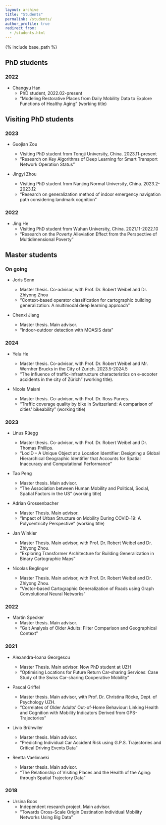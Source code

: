 ```yaml
---
layout: archive
title: "Students"
permalink: /students/
author_profile: true
redirect_from:
  - /students.html
---
```


{% include base_path %}

## PhD students
### 2022
* Changyu Han
  * PhD student, 2022.02-present 
  * “Modeling Restorative Places from Daily Mobility Data to Explore Functions of Healthy Aging” (working title)

## Visiting PhD students
### 2023
* Guojian Zou
  * Visiting PhD student from Tongji University, China. 2023.11-present
  * “Research on Key Algorithms of Deep Learning for Smart Transport Network Operation Status” 

* Jingyi Zhou
  * Visiting PhD student from Nanjing Normal University, China. 2023.2-2023.12
  * “Research on generalization method of indoor emergency navigation path considering landmark cognition”

### 2022
* Jing He
  * Visiting PhD student from Wuhan University, China. 2021.11-2022.10
  * “Research on the Poverty Alleviation Effect from the Perspective of Multidimensional Poverty” 

## Master students
### On going
* Joris Senn
  * Master thesis. Co-advisor, with Prof. Dr. Robert Weibel and Dr. Zhiyong Zhou
  * “Context-based operator classification for cartographic building generalization: A multimodal deep learning approach”

* Chenxi Jiang
  * Master thesis. Main advisor.
  * “Indoor-outdoor detection with MOASIS data”

### 2024
* Yelu He
  * Master thesis. Co-advisor, with Prof. Dr. Robert Weibel and Mr. Wernher Brucks in the City of Zurich. 2023.5-2024.5 
  * “The influence of traffic-infrastructure characteristics on e-scooter accidents in the city of Zürich” (working title). 

* Nicola Maiani
  * Master thesis. Co-advisor, with Prof. Dr. Ross Purves.
  * “Traffic coverage quality by bike in Switzerland: A comparison of cities' bikeability” (working title)

### 2023
* Linus Rüegg
  *  Master thesis. Co-advisor, with Prof. Dr. Robert Weibel and Dr. Thomas Phillips. 
  * “LocID – A Unique Object at a Location Identifier: Designing a Global Hierarchical Geographic Identifier that Accounts for Spatial Inaccuracy and Computational Performance”

* Tao Peng
  * Master thesis. Main advisor.
  * “The Association between Human Mobility and Political, Social, Spatial Factors in the US” (working title)
    
* Adrian Grossenbacher
  * Master Thesis. Main advisor. 
  * “Impact of Urban Structure on Mobility During COVID-19: A Polycentricity Perspective” (working title)

* Jan Winkler
  * Master Thesis. Main advisor, with Prof. Dr. Robert Weibel and Dr. Zhiyong Zhou. 
  * “Exploring Transformer Architecture for Building Generalization in Binary Cartographic Maps”

* Nicolas Beglinger
  * Master Thesis. Main advisor, with Prof. Dr. Robert Weibel and Dr. Zhiyong Zhou. 
  * “Vector-based Cartographic Generalization of Roads using Graph Convolutional Neural Networks”

### 2022
* Martin Specker
  * Master thesis. Main advisor. 
  * “Gait Analysis of Older Adults: Filter Comparison and Geographical Context”

### 2021
* Alexandra-Ioana Georgescu
  * Master Thesis. Main advisor. Now PhD student at UZH
  * “Optimising Locations for Future Return Car-sharing Services: Case Study of the Swiss Car-sharing Cooperative Mobility” 

* Pascal Griffel
  * Master thesis. Main advisor, with Prof. Dr. Christina Röcke, Dept. of Psychology UZH.  
  * “Correlates of Older Adults’ Out-of-Home Behaviour: Linking Health and Cognition with Mobility Indicators Derived from GPS-Trajectories”

* Livio Brühwiler
  * Master thesis. Main advisor.
  * “Predicting Individual Car Accident Risk using G.P.S. Trajectories and Critical Driving Events Data”

* Reetta Vaelimaeki
  * Master thesis. Main advisor.    
  * “The Relationship of Visiting Places and the Health of the Aging: through Spatial Trajectory Data” 

### 2018
* Ursina Boos
  * Independent research project. Main advisor.
  * “Towards Cross-Scale Origin Destination Individual Mobility Networks Using Big Data” 

